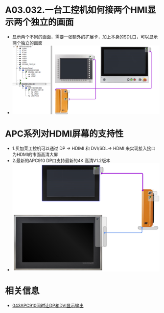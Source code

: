 # A03.032.一台工控机如何接两个HMI显示两个独立的画面

- 显示两个不同的画面，需要一张额外的扩展卡，加上本身的SDL口，可以显示两个独立的画面
- ![](FILES/032一台工控机如何接两个HMI显示两个独立的画面/image-20230322155006353.png)

# APC系列对HDMI屏幕的支持性

- 1.贝加莱工控机可以通过 DP → HDIMI 和 DVI/SDL→ HDMI 来实现接入接口为HDMI的市面高清大屏
- 2.最新的APC910 DP口支持最新的4K 高清V1.2版本
- ![undefined](FILES/032一台工控机如何接两个HMI显示两个独立的画面/image-20240815111927503.png)

# 相关信息

- [043APC910同时让DP和DVI显示输出](043APC910同时让DP和DVI显示输出.md)
